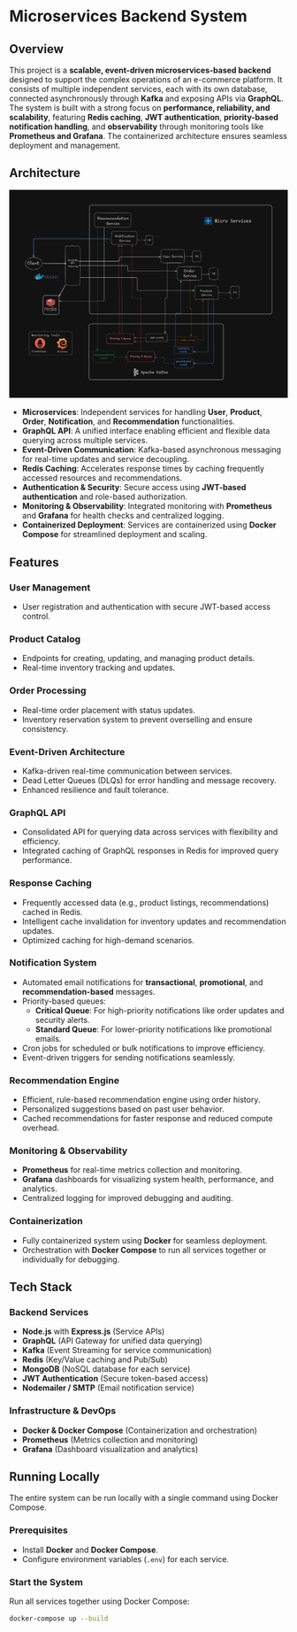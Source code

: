 # Microservices Backend System

## Overview
This project is a **scalable, event-driven microservices-based backend** designed to support the complex operations of an e-commerce platform. It consists of multiple independent services, each with its own database, connected asynchronously through **Kafka** and exposing APIs via **GraphQL**. The system is built with a strong focus on **performance, reliability, and scalability**, featuring **Redis caching**, **JWT authentication**, **priority-based notification handling**, and **observability** through monitoring tools like **Prometheus and Grafana**. The containerized architecture ensures seamless deployment and management.

## Architecture

![alt text](image.png)

- **Microservices**: Independent services for handling **User**, **Product**, **Order**, **Notification**, and **Recommendation** functionalities.
- **GraphQL API**: A unified interface enabling efficient and flexible data querying across multiple services.
- **Event-Driven Communication**: Kafka-based asynchronous messaging for real-time updates and service decoupling.
- **Redis Caching**: Accelerates response times by caching frequently accessed resources and recommendations.
- **Authentication & Security**: Secure access using **JWT-based authentication** and role-based authorization.
- **Monitoring & Observability**: Integrated monitoring with **Prometheus** and **Grafana** for health checks and centralized logging.
- **Containerized Deployment**: Services are containerized using **Docker Compose** for streamlined deployment and scaling.

## Features

### **User Management**
- User registration and authentication with secure JWT-based access control.

### **Product Catalog**
- Endpoints for creating, updating, and managing product details.
- Real-time inventory tracking and updates.

### **Order Processing**
- Real-time order placement with status updates.
- Inventory reservation system to prevent overselling and ensure consistency.

### **Event-Driven Architecture**
- Kafka-driven real-time communication between services.
- Dead Letter Queues (DLQs) for error handling and message recovery.
- Enhanced resilience and fault tolerance.

### **GraphQL API**
- Consolidated API for querying data across services with flexibility and efficiency.
- Integrated caching of GraphQL responses in Redis for improved query performance.

### **Response Caching**
- Frequently accessed data (e.g., product listings, recommendations) cached in Redis.
- Intelligent cache invalidation for inventory updates and recommendation updates.
- Optimized caching for high-demand scenarios.

### **Notification System**
- Automated email notifications for **transactional**, **promotional**, and **recommendation-based** messages.
- Priority-based queues:
  - **Critical Queue**: For high-priority notifications like order updates and security alerts.
  - **Standard Queue**: For lower-priority notifications like promotional emails.
- Cron jobs for scheduled or bulk notifications to improve efficiency.
- Event-driven triggers for sending notifications seamlessly.

### **Recommendation Engine**
- Efficient, rule-based recommendation engine using order history.
- Personalized suggestions based on past user behavior.
- Cached recommendations for faster response and reduced compute overhead.

### **Monitoring & Observability**
- **Prometheus** for real-time metrics collection and monitoring.
- **Grafana** dashboards for visualizing system health, performance, and analytics.
- Centralized logging for improved debugging and auditing.

### **Containerization**
- Fully containerized system using **Docker** for seamless deployment.
- Orchestration with **Docker Compose** to run all services together or individually for debugging.

## Tech Stack

### **Backend Services**
- **Node.js** with **Express.js** (Service APIs)
- **GraphQL** (API Gateway for unified data querying)
- **Kafka** (Event Streaming for service communication)
- **Redis** (Key/Value caching and Pub/Sub)
- **MongoDB** (NoSQL database for each service)
- **JWT Authentication** (Secure token-based access)
- **Nodemailer / SMTP** (Email notification service)

### **Infrastructure & DevOps**
- **Docker & Docker Compose** (Containerization and orchestration)
- **Prometheus** (Metrics collection and monitoring)
- **Grafana** (Dashboard visualization and analytics)

## Running Locally
The entire system can be run locally with a single command using Docker Compose.

### **Prerequisites**
- Install **Docker** and **Docker Compose**.
- Configure environment variables (`.env`) for each service.

### **Start the System**
Run all services together using Docker Compose:
```bash
docker-compose up --build
